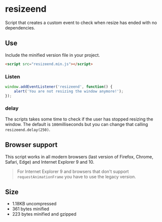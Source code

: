# resizeend

Script that creates a custom event to check when resize has ended with no dependencies.


## Use

Include the minified version file in your project.

```html
<script src="resizeend.min.js"></script>
```

### Listen

```js
window.addEventListener('resizeend', function() {
    alert('You are not resizing the window anymore!');
});
```

### delay

The scripts takes some time to check if the user has stopped resizing the window. The default is `100`milliseconds but you can change that calling `resizeend.delay(250)`.


## Browser support

This script works in all modern browsers (last version of Firefox, Chrome, Safari, Edge) and Internet Explorer 9 and 10.

> For Internet Explorer 9 and browsers that don't support `requestAnimationFrame` you have to use the legacy version.


## Size
- 1.18KB uncompressed
- 361 bytes minified
- 223 bytes minified and gzipped
